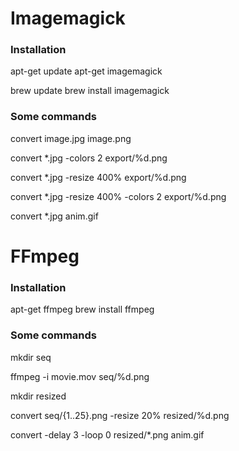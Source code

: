 # Imagemagick

### Installation
apt-get update
apt-get imagemagick

brew update
brew install imagemagick

### Some commands
convert image.jpg image.png

convert *.jpg -colors 2  export/%d.png

convert *.jpg -resize 400%  export/%d.png

convert *.jpg -resize 400% -colors 2  export/%d.png

convert *.jpg anim.gif

# FFmpeg

### Installation
apt-get ffmpeg
brew install ffmpeg

### Some commands
mkdir seq

ffmpeg -i movie.mov seq/%d.png

mkdir resized

convert seq/{1..25}.png -resize 20% resized/%d.png

convert -delay 3 -loop 0 resized/*.png anim.gif
